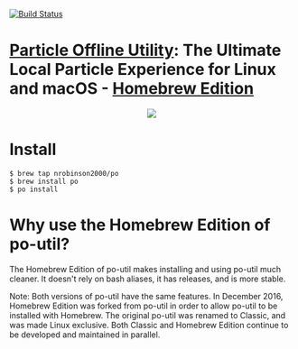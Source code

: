 [![Build Status](https://travis-ci.org/nrobinson2000/homebrew-po.svg?branch=master)](https://travis-ci.org/nrobinson2000/homebrew-po)

# [Particle Offline Utility](https://github.com/nrobinson2000/po-util): The Ultimate Local Particle Experience for Linux and macOS - [Homebrew Edition](https://github.com/nrobinson2000/homebrew-po)

<p align="center">
<img src="https://cdn.rawgit.com/nrobinson2000/homebrew-po/master/logo.svg">
</p>

# Install

```
$ brew tap nrobinson2000/po
$ brew install po
$ po install
```

# Why use the Homebrew Edition of po-util?

The Homebrew Edition of po-util makes installing and using po-util much cleaner. It doesn't rely on bash aliases, it has releases, and is more stable.

Note: Both versions of po-util have the same features. In December 2016, Homebrew Edition was forked from po-util in order to allow po-util to be installed with Homebrew. The original po-util was renamed to Classic, and was made Linux exclusive. Both Classic and Homebrew Edition continue to be developed and maintained in parallel.
